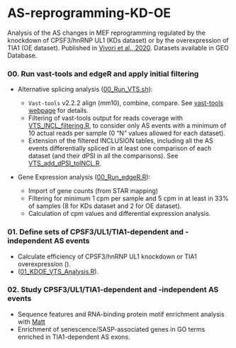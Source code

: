 # AS-reprogramming-KD-OE
Analysis of the AS changes in MEF reprogramming regulated by the knockdown of CPSF3/hnRNP UL1 (KDs dataset) or by the overexpression of TIA1 (OE dataset).
Published in [Vivori et al., 2020](https://www.biorxiv.org/content/10.1101/2020.09.17.299867v1).
Datasets available in GEO Database. 

### 00. Run vast-tools and edgeR and apply initial filtering
- Alternative splicing analysis ([00_Run_VTS.sh](00_Run_VTS.sh)):
  - `Vast-tools` v2.2.2 align (mm10), combine, compare. See [vast-tools webpage](https://github.com/vastgroup/vast-tools) for details.
  - Filtering of vast-tools output for reads coverage with [VTS_INCL_filtering.R](https://github.com/cvivori/useful-cluster-scripts/blob/master/README.md#vts_incl_filteringr), to consider only AS events with a minimum of 10 actual reads per sample (0 “N” values allowed for each dataset).
  - Extension of the filtered INCLUSION tables, including all the AS events differentially spliced in at least one comparison of each dataset (and their dPSI in all the comparisons). See [VTS_add_dPSI_toINCL.R](https://github.com/cvivori/useful-cluster-scripts/blob/master/README.md#vts_add_dpsi_toinclr).

- Gene Expression analysis ([00_Run_edgeR.R](00_Run_edgeR.R)):
  - Import of gene counts (from STAR mapping) 
  - Filtering for minimum 1 cpm per sample and 5 cpm in at least in 33% of samples (8 for KDs dataset and 2 for OE dataset).
  - Calculation of cpm values and differential expression analysis.

### 01. Define sets of CPSF3/UL1/TIA1-dependent and -independent AS events
- Calculate efficiency of CPSF3/hnRNP UL1 knockdown or TIA1 overexpression ([]()).
- ([01_KDOE_VTS_Analysis.R](01_KDOE_VTS_Analysis.R)).

### 02. Study CPSF3/UL1/TIA1-dependent and -independent AS events
- Sequence features and RNA-binding protein motif enrichment analysis with [Matt](http://matt.crg.eu/)
- Enrichment of senescence/SASP-associated genes in GO terms enriched in TIA1-dependent AS exons.

